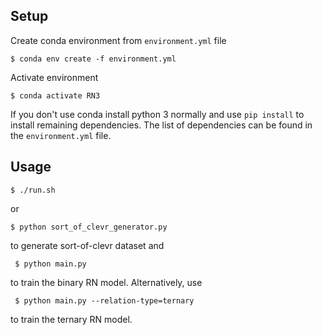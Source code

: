 ## Setup

Create conda environment from `environment.yml` file
```
$ conda env create -f environment.yml
```
Activate environment
```
$ conda activate RN3
```
If you don't use conda install python 3 normally and use `pip install` to install remaining dependencies. The list of dependencies can be found in the `environment.yml` file.

## Usage

	$ ./run.sh

or

  	$ python sort_of_clevr_generator.py

to generate sort-of-clevr dataset
and

 	 $ python main.py 

to train the binary RN model. 
Alternatively, use 

 	 $ python main.py --relation-type=ternary

to train the ternary RN model.
